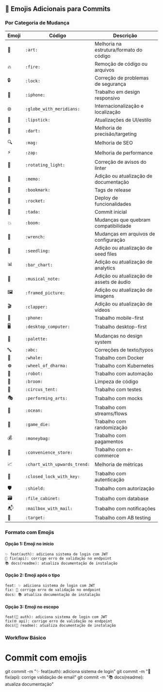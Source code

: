 

## 🎨 Emojis Adicionais para Commits

### Por Categoria de Mudança

| Emoji | Código | Descrição |
|-------|--------|-----------|
| 🎨 | `:art:` | Melhoria na estrutura/formato do código |
| 🔥 | `:fire:` | Remoção de código ou arquivos |
| 🔒 | `:lock:` | Correção de problemas de segurança |
| 📱 | `:iphone:` | Trabalho em design responsivo |
| 🌐 | `:globe_with_meridians:` | Internacionalização e localização |
| 💄 | `:lipstick:` | Atualizações de UI/estilo |
| 🎯 | `:dart:` | Melhoria de precisão/targeting |
| 🔍 | `:mag:` | Melhoria de SEO |
| ⚡ | `:zap:` | Melhoria de performance |
| 🚨 | `:rotating_light:` | Correção de avisos do linter |
| 📝 | `:memo:` | Adição ou atualização de documentação |
| 🔖 | `:bookmark:` | Tags de release |
| 🚀 | `:rocket:` | Deploy de funcionalidades |
| 🎉 | `:tada:` | Commit inicial |
| 💥 | `:boom:` | Mudanças que quebram compatibilidade |
| 🔧 | `:wrench:` | Mudanças em arquivos de configuração |
| 🌱 | `:seedling:` | Adição ou atualização de seed files |
| 📊 | `:bar_chart:` | Adição ou atualização de analytics |
| 🎵 | `:musical_note:` | Adição ou atualização de assets de áudio |
| 🖼️ | `:framed_picture:` | Adição ou atualização de imagens |
| 🎬 | `:clapper:` | Adição ou atualização de vídeos |
| 📱 | `:phone:` | Trabalho mobile-first |
| 🖥️ | `:desktop_computer:` | Trabalho desktop-first |
| 🎨 | `:palette:` | Mudanças no design system |
| 🔤 | `:abc:` | Correções de texto/typos |
| 🐳 | `:whale:` | Trabalho com Docker |
| ☸️ | `:wheel_of_dharma:` | Trabalho com Kubernetes |
| 🤖 | `:robot:` | Trabalho com automação |
| 🧹 | `:broom:` | Limpeza de código |
| 🎪 | `:circus_tent:` | Trabalho com testes |
| 🎭 | `:performing_arts:` | Trabalho com mocks |
| 🌊 | `:ocean:` | Trabalho com streams/flows |
| 🎲 | `:game_die:` | Trabalho com randomização |
| 💰 | `:moneybag:` | Trabalho com pagamentos |
| 🏪 | `:convenience_store:` | Trabalho com e-commerce |
| 📈 | `:chart_with_upwards_trend:` | Melhoria de métricas |
| 🔐 | `:closed_lock_with_key:` | Trabalho com autenticação |
| 🛡️ | `:shield:` | Trabalho com autorização              |
| 🗃️ | `:file_cabinet:` | Trabalho com database          |
| 📬 | `:mailbox_with_mail:` | Trabalho com notificações |
| 🎯 | `:target:` | Trabalho com AB testing              |

### Formato com Emojis


#### Opção 1: Emoji no início
```
✨ feat(auth): adiciona sistema de login com JWT
🐛 fix(api): corrige erro de validação no endpoint
📚 docs(readme): atualiza documentação de instalação
```

#### Opção 2: Emoji após o tipo
```
feat: ✨ adiciona sistema de login com JWT
fix: 🐛 corrige erro de validação no endpoint
docs: 📚 atualiza documentação de instalação
```

#### Opção 3: Emoji no escopo
```
feat(🔐 auth): adiciona sistema de login com JWT
fix(🌐 api): corrige erro de validação no endpoint
docs(📖 readme): atualiza documentação de instalação
```


### Workflow Básico

# Commit com emojis
git commit -m "✨ feat(auth): adiciona sistema de login"
git commit -m "🐛 fix(api): corrige validação de email"
git commit -m "📚 docs(readme): atualiza documentação"

